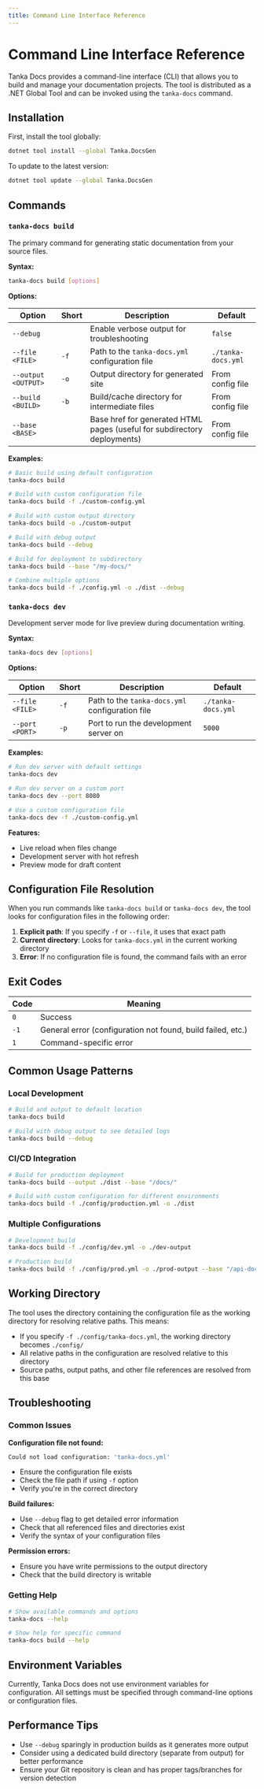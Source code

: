 ```yaml
---
title: Command Line Interface Reference
---
```


# Command Line Interface Reference

Tanka Docs provides a command-line interface (CLI) that allows you to build and manage your documentation projects. The tool is distributed as a .NET Global Tool and can be invoked using the `tanka-docs` command.

## Installation

First, install the tool globally:

```bash
dotnet tool install --global Tanka.DocsGen
```

To update to the latest version:

```bash
dotnet tool update --global Tanka.DocsGen
```

## Commands

### `tanka-docs build`

The primary command for generating static documentation from your source files.

**Syntax:**
```bash
tanka-docs build [options]
```

**Options:**

| Option | Short | Description | Default |
|--------|-------|-------------|---------|
| `--debug` | | Enable verbose output for troubleshooting | `false` |
| `--file <FILE>` | `-f` | Path to the `tanka-docs.yml` configuration file | `./tanka-docs.yml` |
| `--output <OUTPUT>` | `-o` | Output directory for generated site | From config file |
| `--build <BUILD>` | `-b` | Build/cache directory for intermediate files | From config file |
| `--base <BASE>` | | Base href for generated HTML pages (useful for subdirectory deployments) | From config file |

**Examples:**

```bash
# Basic build using default configuration
tanka-docs build

# Build with custom configuration file
tanka-docs build -f ./custom-config.yml

# Build with custom output directory
tanka-docs build -o ./custom-output

# Build with debug output
tanka-docs build --debug

# Build for deployment to subdirectory
tanka-docs build --base "/my-docs/"

# Combine multiple options
tanka-docs build -f ./config.yml -o ./dist --debug
```

### `tanka-docs dev`

Development server mode for live preview during documentation writing.

**Syntax:**
```bash
tanka-docs dev [options]
```

**Options:**

| Option | Short | Description | Default |
|--------|-------|-------------|---------|
| `--file <FILE>` | `-f` | Path to the `tanka-docs.yml` configuration file | `./tanka-docs.yml` |
| `--port <PORT>` | `-p` | Port to run the development server on | `5000` |

**Examples:**

```bash
# Run dev server with default settings
tanka-docs dev

# Run dev server on a custom port
tanka-docs dev --port 8080

# Use a custom configuration file
tanka-docs dev -f ./custom-config.yml
```

**Features:**
- Live reload when files change
- Development server with hot refresh
- Preview mode for draft content

## Configuration File Resolution

When you run commands like `tanka-docs build` or `tanka-docs dev`, the tool looks for configuration files in the following order:

1. **Explicit path**: If you specify `-f` or `--file`, it uses that exact path
2. **Current directory**: Looks for `tanka-docs.yml` in the current working directory
3. **Error**: If no configuration file is found, the command fails with an error

## Exit Codes

| Code | Meaning |
|------|---------|
| `0` | Success |
| `-1` | General error (configuration not found, build failed, etc.) |
| `1` | Command-specific error |

## Common Usage Patterns

### Local Development

```bash
# Build and output to default location
tanka-docs build

# Build with debug output to see detailed logs
tanka-docs build --debug
```

### CI/CD Integration

```bash
# Build for production deployment
tanka-docs build --output ./dist --base "/docs/"

# Build with custom configuration for different environments
tanka-docs build -f ./config/production.yml -o ./dist
```

### Multiple Configurations

```bash
# Development build
tanka-docs build -f ./config/dev.yml -o ./dev-output

# Production build
tanka-docs build -f ./config/prod.yml -o ./prod-output --base "/api-docs/"
```

## Working Directory

The tool uses the directory containing the configuration file as the working directory for resolving relative paths. This means:

- If you specify `-f ./config/tanka-docs.yml`, the working directory becomes `./config/`
- All relative paths in the configuration are resolved relative to this directory
- Source paths, output paths, and other file references are resolved from this base

## Troubleshooting

### Common Issues

**Configuration file not found:**
```bash
Could not load configuration: 'tanka-docs.yml'
```
- Ensure the configuration file exists
- Check the file path if using `-f` option
- Verify you're in the correct directory

**Build failures:**
- Use `--debug` flag to get detailed error information
- Check that all referenced files and directories exist
- Verify the syntax of your configuration files

**Permission errors:**
- Ensure you have write permissions to the output directory
- Check that the build directory is writable

### Getting Help

```bash
# Show available commands and options
tanka-docs --help

# Show help for specific command
tanka-docs build --help
```

## Environment Variables

Currently, Tanka Docs does not use environment variables for configuration. All settings must be specified through command-line options or configuration files.

## Performance Tips

- Use `--debug` sparingly in production builds as it generates more output
- Consider using a dedicated build directory (separate from output) for better performance
- Ensure your Git repository is clean and has proper tags/branches for version detection 